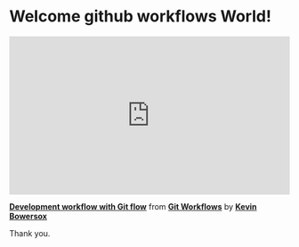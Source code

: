 <h1>Welcome github workflows World!</h1> 

<div style="position:relative;height:0;padding-bottom:56.25%"><iframe width="640" height="360" src="https://www.linkedin.com/learning/embed/git-workflows/development-workflow-with-git-flow?autoplay=false&claim=AQHxgh69TG8yjAAAAYbsnbioEtPF5E0ohwj7mpMc8pB2RAm7gxidJwcVUdvyhGemTsdkS2aIexlAbRawF3soNQKmAYhLpCBgZBc2Y7mb0nlaGD8ND4lEV_BnlAvmjIOJFFE9mnF9AYJSrC9ZIDiDuwF67M-EcdoHGxTdMER03zhVofMimVNiOEF3I3oJw8v2BQlQdogLMxyGcHY7QtpooOVDni5byT3fSimVgpkd9OkMO4JQBx4KkM9snjeZVHYHubjqOrSs6KTh-2oLfLMoB4Rh11QHzNpNsRAXHHo7bMcw-ppb1jaBO4srT9ga_s0-bOObp4FwkE8f4HIHpSLSiNWFvsmd9PimQVKEVF24ogU8FyKpwGqIgm4AUr4tqFZ4Ionai2ETAxRnAWeQUm_vR5q17hHOszvEe0O4BSY5j5KU-PKW8BQXDMBDsi3vO-wJ8XTh-0y-nv_kVsRJuI7DL6y6lH9ilFGgAFn-FnZmuQbTqXDBYCWlrA-1vJHmglICM4PNSAg-PYGGM18XtjSONvKKJ0iKcBG6DF_FaQ_XXEeAu29_VylhKUmHEfbde7f_esL65ruWknBn74pDjhpcU0dOvVfPz_qxS9r4dz18_b19aE_2jqGOb4OwNwW70OgBJjMHbax_I-_A1GO3v-p7feyFjGcfsQaeirriJfl4NNZZpkNPIqLgYLimHBtzNJAxw6yjk2cL_TJFFS-EPosFOuMOSix0NYIuau9Q0SPho64PEwPQxu1-cAJ2CWpZ5dzkIaPNZLeL_J_RMhO5voEFmm9c5WWXZ8hap6mUsk9_TuGP4nsmPeSi_quzg1OE8ulOflNEM1vuj8OHT2dkldjH5YepHfmrzYJx6HMGXJT037-ND9BVVK6U-9UAaq4M25Dw4m3KOmm8-z_NjoGjH_3mW1qET1XK2N-d1Svh5xqSJTQqAvqZPVgfYZoeBqnRfEDWwJ02YNvlxdXJ9gausDhxw-p8yA1jXZ2FHP7t4fSfhtmKVKw6R0OIdRkXQsX9AximZTGH5LtaFvs6ACuRR61PRN4j0fzw_z1vAq-JnncknWp0XtCrbDHfvWlEWtdAJ3XY7sKBhWFZmAAAOtSTuZvyLuI9EBxYSomnpyinlOlye-LtQUnqQ11_6KmAZ3h99clJWUKlBzx0TSkdeJhn0P9JQhRiyToCCQ&lipi=urn%3Ali%3Apage%3Ad_learning_content%3B7sRMtzEmQ6eljHdH4ipTyA%3D%3D&licu" mozallowfullscreen="true" webkitallowfullscreen="true" allowfullscreen="true" frameborder="0" style="position:absolute;width:100%;height:100%;left:0"></iframe></div><p><strong><a href="https://www.linkedin.com/learning/git-workflows/development-workflow-with-git-flow?trk=embed_lil">Development workflow with Git flow</a></strong> from <strong><a href="https://www.linkedin.com/learning/git-workflows?trk=embed_lil">Git Workflows</a></strong> by <strong><a href="https://www.linkedin.com/learning/instructors/kevin-bowersox?trk=embed_lil">Kevin Bowersox</a></strong></p>

Thank you.
